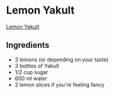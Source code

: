 # Lemon Yakult

[Lemon Yakult](https://www.instagram.com/p/CiifYOXD5Td/)

## Ingredients

- 3 lemons (or depending on your taste)
- 3 bottles of Yakult
- 1/2 cup sugar
- 600 ml water
- 2 lemon slices if you're feeling fancy
